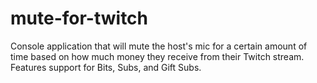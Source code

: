 # mute-for-twitch
Console application that will mute the host's mic for a certain amount of time based on how much money they receive from their Twitch stream. Features support for Bits, Subs, and Gift Subs.
